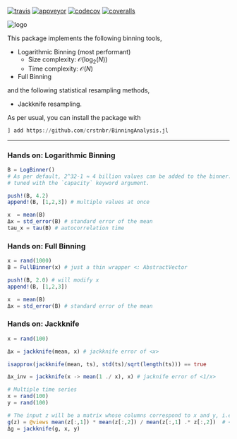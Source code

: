[![travis][travis-img]](https://travis-ci.org/crstnbr/BinningAnalysis.jl)
[![appveyor][appveyor-img]](https://ci.appveyor.com/project/crstnbr/binninganalysis-jl/branch/master)
[![codecov][codecov-img]](http://codecov.io/github/crstnbr/BinningAnalysis.jl?branch=master)
[![coveralls][coveralls-img]](https://coveralls.io/github/crstnbr/BinningAnalysis.jl?branch=master)

[travis-img]: https://img.shields.io/travis/crstnbr/BinningAnalysis.jl/master.svg?label=Linux
[appveyor-img]: https://img.shields.io/appveyor/ci/crstnbr/binninganalysis-jl/master.svg?label=Windows
[codecov-img]: https://img.shields.io/codecov/c/github/crstnbr/BinningAnalysis.jl/master.svg?label=codecov
[coveralls-img]: https://img.shields.io/coveralls/github/crstnbr/BinningAnalysis.jl/master.svg?label=coverage

![logo](https://github.com/crstnbr/BinningAnalysis.jl/blob/master/docs/src/assets/logo_with_text.png)

This package implements the following binning tools,

* Logarithmic Binning (most performant)
  * Size complexity: $\mathcal{O}(\log_2(N))$
  * Time complexity: $\mathcal{O}(N)$
* Full Binning

and the following statistical resampling methods,

* Jackknife resampling.

As per usual, you can install the package with

```julia
] add https://github.com/crstnbr/BinningAnalysis.jl
```

---

### Hands on: Logarithmic Binning

```julia
B = LogBinner()
# As per default, 2^32-1 ≈ 4 billion values can be added to the binner. This value can be
# tuned with the `capacity` keyword argument.

push!(B, 4.2)
append!(B, [1,2,3]) # multiple values at once

x  = mean(B)
Δx = std_error(B) # standard error of the mean
tau_x = tau(B) # autocorrelation time
```

<!--
# You can also get the standard error estimates for all binning levels individually.
Δxs = all_std_errors(B)

# BETA: Check whether a level has converged
has_converged(B, 3)
# This checks whether variance/N of level 2 and 3 is approximately the same.
# To be sure that the binning analysis has converged, this criterion should be
# true over multiple levels.
# Note that this criterion is generally not true close to the maximum binning
# level. Usually this is the result of the small effective sample size, rather
# than a convergence failure.
!-->

### Hands on: Full Binning

```julia
x = rand(1000)
B = FullBinner(x) # just a thin wrapper <: AbstractVector

push!(B, 2.0) # will modify x
append!(B, [1,2,3])

x  = mean(B)
Δx = std_error(B) # standard error of the mean
```

### Hands on: Jackknife

```julia
x = rand(100)

Δx = jackknife(mean, x) # jackknife error of <x>

isapprox(jackknife(mean, ts), std(ts)/sqrt(length(ts))) == true

Δx_inv = jackknife(x -> mean(1 ./ x), x) # jacknife error of <1/x>

# Multiple time series
x = rand(100)
y = rand(100)

# The input z will be a matrix whose columns correspond to x and y, i.e. z[:,1] == x and z[:,2] == y
g(z) = @views mean(z[:,1]) * mean(z[:,2]) / mean(z[:,1] .* z[:,2])  # <x><y> / <xy>
Δg = jackknife(g, x, y)
```
